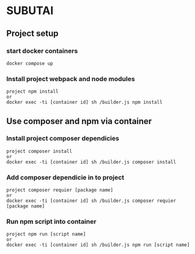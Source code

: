 # SUBUTAI

## Project setup
### start docker containers
```
docker compose up
```

### Install project webpack and node modules
```
project npm install
or
docker exec -ti [container id] sh /builder.js npm install
```

## Use composer and npm via container

### Install project composer dependicies
```
project composer install
or
docker exec -ti [container id] sh /builder.js composer install
```
### Add composer dependicie in to project
```
project composer requier [package name]
or
docker exec -ti [container id] sh /builder.js composer requier [package name]
```

### Run npm script into container
```
project npm run [script name]
or
docker exec -ti [container id] sh /builder.js npm run [script name]
```
